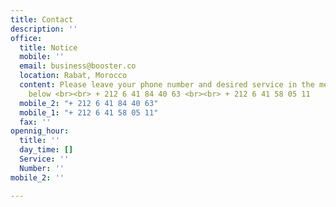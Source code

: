 ```yaml
---
title: Contact
description: ''
office:
  title: Notice
  mobile: ''
  email: business@booster.co
  location: Rabat, Morocco
  content: Please leave your phone number and desired service in the message section
    below <br><br> + 212 6 41 84 40 63 <br><br> + 212 6 41 58 05 11
  mobile_2: "+ 212 6 41 84 40 63"
  mobile_1: "+ 212 6 41 58 05 11"
  fax: ''
opennig_hour:
  title: ''
  day_time: []
  Service: ''
  Number: ''
mobile_2: ''

---
```

